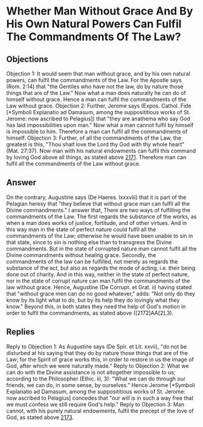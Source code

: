 # Whether Man Without Grace And By His Own Natural Powers Can Fulfil The Commandments Of The Law?
## Objections
Objection 1: It would seem that man without grace, and by his own natural powers, can fulfil the commandments of the Law. For the Apostle says (Rom. 2:14) that "the Gentiles who have not the law, do by nature those things that are of the Law." Now what a man does naturally he can do of himself without grace. Hence a man can fulfil the commandments of the Law without grace.
Objection 2: Further, Jerome says (Expos. Cathol. Fide [*Symboli Explanatio ad Damasum, among the supposititious works of St. Jerome: now ascribed to Pelagius]) that "they are anathema who say God has laid impossibilities upon man." Now what a man cannot fulfil by himself is impossible to him. Therefore a man can fulfil all the commandments of himself.
Objection 3: Further, of all the commandments of the Law, the greatest is this, "Thou shalt love the Lord thy God with thy whole heart" (Mat. 27:37). Now man with his natural endowments can fulfil this command by loving God above all things, as stated above [2171](A[3]). Therefore man can fulfil all the commandments of the Law without grace.
## Answer
On the contrary, Augustine says (De Haeres. lxxxviii) that it is part of the Pelagian heresy that "they believe that without grace man can fulfil all the Divine commandments."
I answer that, There are two ways of fulfilling the commandments of the Law. The first regards the substance of the works, as when a man does works of justice, fortitude, and of other virtues. And in this way man in the state of perfect nature could fulfil all the commandments of the Law; otherwise he would have been unable to sin in that state, since to sin is nothing else than to transgress the Divine commandments. But in the state of corrupted nature man cannot fulfil all the Divine commandments without healing grace. Secondly, the commandments of the law can be fulfilled, not merely as regards the substance of the act, but also as regards the mode of acting, i.e. their being done out of charity. And in this way, neither in the state of perfect nature, nor in the state of corrupt nature can man fulfil the commandments of the law without grace. Hence, Augustine (De Corrupt. et Grat. ii) having stated that "without grace men can do no good whatever," adds: "Not only do they know by its light what to do, but by its help they do lovingly what they know." Beyond this, in both states they need the help of God's motion in order to fulfil the commandments, as stated above ([2172]AA[2],3).
## Replies
Reply to Objection 1: As Augustine says (De Spir. et Lit. xxvii), "do not be disturbed at his saying that they do by nature those things that are of the Law; for the Spirit of grace works this, in order to restore in us the image of God, after which we were naturally made."
Reply to Objection 2: What we can do with the Divine assistance is not altogether impossible to us; according to the Philosopher (Ethic. iii, 3): "What we can do through our friends, we can do, in some sense, by ourselves." Hence Jerome [*Symboli Explanatio ad Damasum, among the supposititious works of St. Jerome: now ascribed to Pelagius] concedes that "our will is in such a way free that we must confess we still require God's help."
Reply to Objection 3: Man cannot, with his purely natural endowments, fulfil the precept of the love of God, as stated above [2173](A[3]).